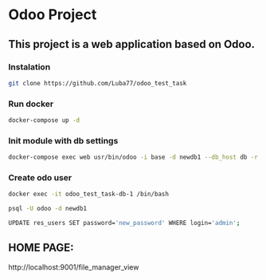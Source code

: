 # Odoo Project

## This project is a web application based on Odoo.

### Instalation

``` bash
git clone https://github.com/Luba77/odoo_test_task
```

### Run docker
``` bash
docker-compose up -d

```

### Init module with db settings
``` bash
docker-compose exec web usr/bin/odoo -i base -d newdb1 --db_host db -r odoo -w pass --stop-after-init
```

### Create odo user
``` bash
docker exec -it odoo_test_task-db-1 /bin/bash

psql -U odoo -d newdb1

UPDATE res_users SET password='new_password' WHERE login='admin';
```

## HOME PAGE:
http://localhost:9001/file_manager_view




